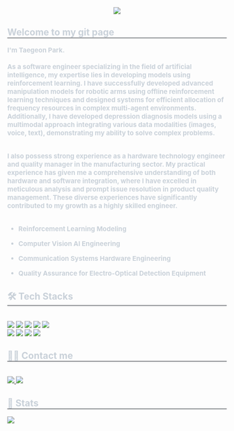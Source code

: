 <div align= "center">
    <img src="https://capsule-render.vercel.app/api?type=waving&color=0:ff6666,100:756bff&height=240&text=Hello%20World&animation=fadeIn&fontColor=e0e1a8&fontSize=70" />
    </div>
    <div style="text-align: left;"> 
    <h2 style="border-bottom: 1px solid #21262d; color: #c9d1d9;"> Welcome to my git page </h2>  
    <div style="font-weight: 700; font-size: 15px; text-align: left; color: #c9d1d9;"> I'm Taegeon Park. <br><br>
        As a software engineer specializing in the field of artificial intelligence, my expertise lies in developing models using reinforcement learning. I have successfully developed advanced manipulation models for robotic arms using offline reinforcement learning techniques and designed systems for efficient allocation of frequency resources in complex multi-agent environments. Additionally, I have developed depression diagnosis models using a multimodal approach integrating various data modalities (images, voice, text), demonstrating my ability to solve complex problems.<br><br>

I also possess strong experience as a hardware technology engineer and quality manager in the manufacturing sector. My practical experience has given me a comprehensive understanding of both hardware and software integration, where I have excelled in meticulous analysis and prompt issue resolution in product quality management. These diverse experiences have significantly contributed to my growth as a highly skilled engineer.<br><br>

- Reinforcement Learning Modeling
- Computer Vision AI Engineering
- Communication Systems Hardware Engineering
- Quality Assurance for Electro-Optical Detection Equipment </div> 
    </div>
    <div style="text-align: left;">
    <h2 style="border-bottom: 1px solid #21262d; color: #c9d1d9;"> 🛠️ Tech Stacks </h2> <br> 
    <div style="margin: ; text-align: left;" "text-align: left;"> <img src="https://img.shields.io/badge/C++-00599C?style=for-the-badge&logo=C%2B%2B&logoColor=white">
          <img src="https://img.shields.io/badge/Amazon AWS-232F3E?style=for-the-badge&logo=Amazon AWS&logoColor=white">
          <img src="https://img.shields.io/badge/Django-092E20?style=for-the-badge&logo=Django&logoColor=white">
          <img src="https://img.shields.io/badge/Docker-2496ED?style=for-the-badge&logo=Docker&logoColor=white">
          <img src="https://img.shields.io/badge/Github-181717?style=for-the-badge&logo=Github&logoColor=white">
          <br/><img src="https://img.shields.io/badge/Keras-D00000?style=for-the-badge&logo=Keras&logoColor=white">
          <img src="https://img.shields.io/badge/Linux-FCC624?style=for-the-badge&logo=Linux&logoColor=white">
          <img src="https://img.shields.io/badge/PyTorch-EE4C2C?style=for-the-badge&logo=PyTorch&logoColor=white">
          <img src="https://img.shields.io/badge/Python-3776AB?style=for-the-badge&logo=Python&logoColor=white">
          </div>
    </div>
    <div style="text-align: left;">
    <h2 style="border-bottom: 1px solid #21262d; color: #c9d1d9;"> 🧑‍💻 Contact me </h2> <br> 
    <div style="text-align: left;"> <a href=mailto:aaaaaa> <img src="https://img.shields.io/badge/Gmail-EA4335?style=for-the-badge&logo=Gmail&logoColor=white&link=mailto:aaaaaa"> </a>

  <a href="https://www.linkedin.com/in/taegeon-park-54ba08251/">
    <img src="https://img.shields.io/badge/LinkedIn-0077B5?style=for-the-badge&logo=linkedin&logoColor=white&link=https://www.linkedin.com/in/your-linkedin-username" />
  </a>

    <div style="text-align: left;">  </div> 
    </div>
    <div style="text-align: left;"> 
    <h2 style="border-bottom: 1px solid #21262d; color: #c9d1d9;"> 🏅 Stats </h2> 
      <div style="text-align: left;"> <!--   <img src="https://github-readme-stats.vercel.app/api?username=taegeon&bg_color=180,ffffff,00000000&title_color=000000&text_color=000000"
         /> --><img src="https://github-readme-stats.vercel.app/api/top-langs/?username=taegeon&layout=compact&bg_color=180,ffffff,00000000&title_color=000000&text_color=000000"
           /> </div> 
    </div>
    
    
<!--  
[![Hits](https://hits.seeyoufarm.com/api/count/incr/badge.svg?url=https%3A%2F%2Fgithub.com%2Fqortmdgh4141&count_bg=%23000000&title_bg=%23050505&icon=awesomelists.svg&icon_color=%23FAF4F4&title=Visitor&edge_flat=false)](https://hits.seeyoufarm.com)   
-->

<!--  

#### Hello, I'm Taegeon Park   
I am currently pursuing my master's degree in the Software Department at Sungkyunkwan University. My research is primarily centered around reinforcement learning, with a specific focus on hierarchical reinforcement learning and multimodal learning. <br/> <br/> 

### 🏫 Education <br/> 
--------------------------
**< &nbsp; 2017.03.02 &nbsp;&nbsp; ~ &nbsp;&nbsp; 2023.02.17 &nbsp; >** 
- _**School Name** &nbsp;&nbsp; : &nbsp;&nbsp; Hyupseong University_ <br/> 
- _**Degree** &nbsp;&nbsp; : &nbsp;&nbsp; Bachelor_ <br/>
- _**Major** &nbsp;&nbsp; : &nbsp;&nbsp; Software Engineering_ <br/>
- _**GPA/Scale** &nbsp;&nbsp; : &nbsp;&nbsp; 4.0/4.5_ <br/> <br/> 

**< &nbsp; 2023.08.28 &nbsp;&nbsp; ~ &nbsp;&nbsp; Present &nbsp; >** 
- _**School Name** &nbsp;&nbsp; : &nbsp;&nbsp; Sungkyunkwan University_ <br/> 
- _**Degree** &nbsp;&nbsp; : &nbsp;&nbsp; Master_ <br/>
- _**Major** &nbsp;&nbsp; : &nbsp;&nbsp; Software Engineering_ <br/> <br/>
  
### 🎓 Research Achievements <br/> 
--------------------------
**< &nbsp; 2022.08.03 &nbsp;&nbsp; ~ &nbsp;&nbsp; 2022.10.14 &nbsp; >** <br/> 
- _**Title** &nbsp;&nbsp; : &nbsp;&nbsp; Intelligent CCTV for Port Safety, “Smart Eye"_ <br/> 
- _**Conference Name** &nbsp;&nbsp; : &nbsp;&nbsp; ACK 2022 (Autumn Conference)_ <br/> 
- _**Proceedings** &nbsp;&nbsp; : &nbsp;&nbsp; KIPS(Korea Information Processing Society)_ <br/> 
- _**Date Issued** &nbsp;&nbsp; : &nbsp;&nbsp; 2022.10.14_ <br/> <br/>

### 🥈 Certificate <br/> 
--------------------------
**< &nbsp; 2022.04.09 &nbsp;&nbsp; ~ &nbsp;&nbsp; 2022.07.08 &nbsp; >** <br/> 
- _**Credential Name** &nbsp;&nbsp; : &nbsp;&nbsp; Engineer Big Data Analysis_ <br/> 
- _**Host Organization**&nbsp;&nbsp; : &nbsp;&nbsp; Ministry of Science and ICT_ <br/> <br/> 
   
### 🏢 Corporate Internship Experiences <br/> 
--------------------------
**< &nbsp; 2021.07.05 &nbsp;&nbsp; ~ &nbsp;&nbsp; 2021.10.27 &nbsp; >** <br/> 
- _**Company Name** &nbsp;&nbsp; : &nbsp;&nbsp; SuperBin_ <br/> 
- _**Intern Work**_ <br/>  
  - _Data Collection_ <br/> 
  - _Data Preprocessing_ <br/> <br/> 
  
**< &nbsp; 2022.07.04 &nbsp;&nbsp; ~ &nbsp;&nbsp; 2022.09.04 &nbsp; >** <br/> 
- _**Company Name** &nbsp;&nbsp; : &nbsp;&nbsp; Consquare_ <br/> 
- _**Intern Work**_ <br/> 
  - _EDA(Exploratory Data Analysis)_ <br/> 
  - _Model Development and Selection_ <br/>
   
    1. &nbsp; _"Research on excavator productivity measurement based on HRNet model"_ <br/> 
    2. &nbsp; _"Research on classification of construction materials based on YOLOv5 model"_ <br/> 
    3. &nbsp; _"Research on measuring construction site productivity by converging LSTM and logistic regression analysis"_ <br/> <br/> 

**< &nbsp; 2023.04.01 &nbsp;&nbsp; ~ &nbsp;&nbsp; 2023.08.27 &nbsp; >** <br/> 
- _**Company Name** &nbsp;&nbsp; : &nbsp;&nbsp; AI Convergence Institute at Sungkyunkwan University_ <br/> 
- _**Intern Work**_ <br/> 
  - _Data Collection_ <br/> 
  - _Data Preprocessing_ <br/>
  - _EDA(Exploratory Data Analysis)_ <br/> 
  - _Model Development and Selection_ <br/> 
  
    1. &nbsp; _"Research on developing a deep learning model to predict breast cancer using data from reflected and transmitted RF wireless signals"_ <br/> <br/>
    2. &nbsp; _"Research on developing a deep learning model for predicting hypotension in surgery patients 5 minutes before its onset, using non-invasive biometric data"_ <br/> <br/>

[![Top Langs](https://github-readme-stats.vercel.app/api/top-langs/?username=ptaegeon)](https://github.com/anuraghazra/github-readme-stats)

<!--  
### 🏃 Project Experiences <br/> 
-------------------------- 
|Project Name|S/W Development Environment|Model|
|:----------------:|:-:|:-:|
|_Digital Therapeutics Platform Development_|<img src="https://img.shields.io/badge/Google Colab-black?style=flat-square&logo=Google Colab&logoColor=yellow"/> <img src="https://img.shields.io/badge/Windows 10-0078D6?style=flat-square&logo=Windows&logoColor=white"/> <img src="https://img.shields.io/badge/NVIDIA-black?style=flat-square&logo=NVIDIA&logoColor=76B900"/> <img src="https://img.shields.io/badge/Anaconda-e9e9e9?style=flat-square&logo=Anaconda&logoColor=44A833"/> <img src="https://img.shields.io/badge/PyCharm-66FF00?style=flat-square&logo=PyCharm&logoColor=black"/> <img src="https://img.shields.io/badge/Python-3776AB?style=flat-square&logo=Python&logoColor=white"/> <img src="https://img.shields.io/badge/PyTorch-FF9900?style=flat-square&logo=PyTorch&logoColor=EE4C2C"/> <img src="https://img.shields.io/badge/Keras-D00000?style=flat-square&logo=keras&logoColor=white"/> <img src="https://img.shields.io/badge/scikit learn-blue?style=flat-square&logo=scikitlearn&logoColor=F7931E"/> <img src="https://img.shields.io/badge/Numpy-013243?style=flat-square&logo=Numpy&logoColor=blue"/>|<img src="https://img.shields.io/badge/MiniRocket-41BDF5?style=flat-square?"/> <img src="https://img.shields.io/badge/CNN-4169E1?style=flat-square?"/> <img src="https://img.shields.io/badge/MLP-5C5543?style=flat-square?"/> <img src="https://img.shields.io/badge/KNN-FF0000?style=flat-square?"/> <img src="https://img.shields.io/badge/SVM-FFFF00?style=flat-square?"/> <img src="https://img.shields.io/badge/C5.0-00CC00?style=flat-square?"/>|
|_Intelligent CCTV for Port Safety_|<img src="https://img.shields.io/badge/Windows 10-0078D6?style=flat-square&logo=Windows&logoColor=white"/> <img src="https://img.shields.io/badge/Visual Studio-5C2D91?style=flat-square&logo=Visual studio&logoColor=white"/> <img src="https://img.shields.io/badge/CMake-A0A0A0?style=flat-square&logo=CMake&logoColor=064F8C"/> <img src="https://img.shields.io/badge/PyCharm-66FF00?style=flat-square&logo=PyCharm&logoColor=black"/> <img src="https://img.shields.io/badge/NVIDIA-black?style=flat-square&logo=NVIDIA&logoColor=76B900"/> <img src="https://img.shields.io/badge/MySQL-00CCCC?style=flat-square&logo=MySQL&logoColor=white"/> <img src="https://img.shields.io/badge/Firebase-blue?style=flat-square&logo=Firebase&logoColor=FFCA28"/> <img src="https://img.shields.io/badge/Anaconda-e9e9e9?style=flat-square&logo=Anaconda&logoColor=44A833"/> <img src="https://img.shields.io/badge/Python-3776AB?style=flat-square&logo=Python&logoColor=white"/> <img src="https://img.shields.io/badge/PyTorch-FF9900?style=flat-square&logo=PyTorch&logoColor=EE4C2C"/> <img src="https://img.shields.io/badge/NumPy-013243?style=flat-square&logo=Numpy&logoColor=blue"/>|<img src="https://img.shields.io/badge/YOLO-0000FF?"/> <img src="https://img.shields.io/badge/I3D-FF3399?"/>|
|_AI Lost Pet Search App_|<img src="https://img.shields.io/badge/Windows 10-0078D6?style=flat-square&logo=Windows&logoColor=white"/> <img src="https://img.shields.io/badge/Android Studio-3DDC84?style=flat-square&logo=Android&logoColor=white"/> <img src="https://img.shields.io/badge/Firebase-blue?style=flat-square&logo=Firebase&logoColor=FFCA28"/> <img src="https://img.shields.io/badge/PyCharm-66FF00?style=flat-square&logo=PyCharm&logoColor=black"/> <img src="https://img.shields.io/badge/NVIDIA-black?style=flat-square&logo=NVIDIA&logoColor=76B900"/> <img src="https://img.shields.io/badge/Anaconda-e9e9e9?style=flat-square&logo=Anaconda&logoColor=44A833"/> <img src="https://img.shields.io/badge/Python-3776AB?style=flat-square&logo=Python&logoColor=white"/> <img src="https://img.shields.io/badge/PyTorch-FF9900?style=flat-square&logo=PyTorch&logoColor=EE4C2C"/> <img src="https://img.shields.io/badge/NumPy-013243?style=flat-square&logo=Numpy&logoColor=blue"/> <img src="https://img.shields.io/badge/Java-FF0000?style=flat-square&logo=Java&logoColor=white"/>|<img src="https://img.shields.io/badge/YOLO-0000FF?"/>|
|_Comparing the Effect of Transfer Learning on ResNet for Classification Problems_|<img src="https://img.shields.io/badge/Windows 10-0078D6?style=flat-square&logo=Windows&logoColor=white"/> <img src="https://img.shields.io/badge/Google Colab-black?style=flat-square&logo=Google Colab&logoColor=yellow"/> <img src="https://img.shields.io/badge/Python-3776AB?style=flat-square&logo=Python&logoColor=white"/> <img src="https://img.shields.io/badge/PyTorch-FF9900?style=flat-square&logo=PyTorch&logoColor=EE4C2C"/> <img src="https://img.shields.io/badge/Numpy-013243?style=flat-square&logo=Numpy&logoColor=blue"/>|<img src="https://img.shields.io/badge/ResNet-2E8B57?style=flat-square?"/>|
|_Comparing Performance of MLP and CNN for Classification Problem_|<img src="https://img.shields.io/badge/Windows 10-0078D6?style=flat-square&logo=Windows&logoColor=white"/> <img src="https://img.shields.io/badge/Google Colab-black?style=flat-square&logo=Google Colab&logoColor=yellow"/> <img src="https://img.shields.io/badge/Python-3776AB?style=flat-square&logo=Python&logoColor=white"/> <img src="https://img.shields.io/badge/Keras-D00000?style=flat-square&logo=keras&logoColor=white"/> <img src="https://img.shields.io/badge/scikit learn-blue?style=flat-square&logo=scikitlearn&logoColor=F7931E"/> <img src="https://img.shields.io/badge/Numpy-013243?style=flat-square&logo=Numpy&logoColor=blue"/>|<img src="https://img.shields.io/badge/MLP-5C5543?style=flat-square?"/> <img src="https://img.shields.io/badge/CNN-4169E1?style=flat-square?"/>|
|_Comparing the Effect of Feature Scaling on MLP for Classification Problem_|<img src="https://img.shields.io/badge/Windows 10-0078D6?style=flat-square&logo=Windows&logoColor=white"/> <img src="https://img.shields.io/badge/Google Colab-black?style=flat-square&logo=Google Colab&logoColor=yellow"/> <img src="https://img.shields.io/badge/Python-3776AB?style=flat-square&logo=Python&logoColor=white"/> <img src="https://img.shields.io/badge/Keras-D00000?style=flat-square&logo=keras&logoColor=white"/> <img src="https://img.shields.io/badge/scikit learn-blue?style=flat-square&logo=scikitlearn&logoColor=F7931E"/> <img src="https://img.shields.io/badge/Numpy-013243?style=flat-square&logo=Numpy&logoColor=blue"/>|<img src="https://img.shields.io/badge/MLP-5C5543?style=flat-square?"/>|
|_Performance Optimization of MLP for Regression Problem_|<img src="https://img.shields.io/badge/Windows 10-0078D6?style=flat-square&logo=Windows&logoColor=white"/> <img src="https://img.shields.io/badge/Google Colab-black?style=flat-square&logo=Google Colab&logoColor=yellow"/> <img src="https://img.shields.io/badge/Python-3776AB?style=flat-square&logo=Python&logoColor=white"/> <img src="https://img.shields.io/badge/Keras-D00000?style=flat-square&logo=keras&logoColor=white"/> <img src="https://img.shields.io/badge/scikit learn-blue?style=flat-square&logo=scikitlearn&logoColor=F7931E"/> <img src="https://img.shields.io/badge/Numpy-013243?style=flat-square&logo=Numpy&logoColor=blue"/>|<img src="https://img.shields.io/badge/MLP-5C5543?style=flat-square?"/>|
|_Comparing Performance of Shallow and Deep MLP for Regression Problem_|<img src="https://img.shields.io/badge/Windows 10-0078D6?style=flat-square&logo=Windows&logoColor=white"/> <img src="https://img.shields.io/badge/Google Colab-black?style=flat-square&logo=Google Colab&logoColor=yellow"/> <img src="https://img.shields.io/badge/Python-3776AB?style=flat-square&logo=Python&logoColor=white"/> <img src="https://img.shields.io/badge/Keras-D00000?style=flat-square&logo=keras&logoColor=white"/> <img src="https://img.shields.io/badge/scikit learn-blue?style=flat-square&logo=scikitlearn&logoColor=F7931E"/> <img src="https://img.shields.io/badge/Numpy-013243?style=flat-square&logo=Numpy&logoColor=blue"/>|<img src="https://img.shields.io/badge/MLP-5C5543?style=flat-square?"/>|
|_Comparing Performance of Three ML Models for Classification Problem_|<img src="https://img.shields.io/badge/Windows 10-0078D6?style=flat-square&logo=Windows&logoColor=white"/> <img src="https://img.shields.io/badge/Google Colab-black?style=flat-square&logo=Google Colab&logoColor=yellow"/> <img src="https://img.shields.io/badge/Python-3776AB?style=flat-square&logo=Python&logoColor=white"/> <img src="https://img.shields.io/badge/scikit learn-blue?style=flat-square&logo=scikitlearn&logoColor=F7931E"/><img src="https://img.shields.io/badge/Numpy-013243?style=flat-square&logo=Numpy&logoColor=blue"/>|<img src="https://img.shields.io/badge/KNN-FF0000?style=flat-square?"/> <img src="https://img.shields.io/badge/SVM-FFFF00?style=flat-square?"/> <img src="https://img.shields.io/badge/C5.0-00CC00?style=flat-square?"/>|
|_Real-Time Information Provision App_|<img src="https://img.shields.io/badge/Android Studio-3DDC84?style=flat-square&logo=Android&logoColor=white"/> <img src="https://img.shields.io/badge/MySQL-00CCCC?style=flat-square&logo=MySQL&logoColor=white"/> <img src="https://img.shields.io/badge/Firebase-blue?style=flat-square&logo=Firebase&logoColor=FFCA28"/> <img src="https://img.shields.io/badge/Java-FF0000?style=flat-square&logo=Java&logoColor=white"/>|❌|
|_Alcohol Mini Game App_ |<img src="https://img.shields.io/badge/Android Studio-3DDC84?style=flat-square&logo=Android&logoColor=white"/> <img src="https://img.shields.io/badge/Kotlin-black?style=flat-square&logo=Kotlin&logoColor=6633ff"/>|❌| 

<br/>

### 📊 Github Card's for Fun <br/>
-------------------------
[![Top Langs](https://github-readme-stats.vercel.app/api/top-langs/?username=qortmdgh4141&exclude_repo=github-readme-stats&hide=Shell,Dockerfile,anuraghazra.github.io)](https://github.com/anuraghazra/github-readme-stats) <br/> <br/> 


### 📃 Information <br/>
-------------------------
Date of Birth &nbsp; : &nbsp; 1998.11.09 <br/>
Military Service Status &nbsp; : &nbsp; Fulfilled <br/>
Residence &nbsp; : &nbsp; Gyeonggi-do, Republic of Korea <br/>
Phone Number &nbsp; : &nbsp; 010-4141-5624 <br/>
E-Mail &nbsp; : &nbsp; qortmdgh4141@naver.com <br/>

-->
